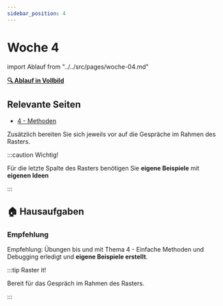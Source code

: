 ```yaml
---
sidebar_position: 4
---
```


# Woche 4

import Ablauf from "../../src/pages/woche-04.md"

<Ablauf />

**[:mag: Ablauf in Vollbild](pathname:///woche-04)**

## Relevante Seiten

- [4 - Methoden](../4a-methoden-fehleranalyse/index.md)

Zusätzlich bereiten Sie sich jeweils vor auf die Gespräche im Rahmen des
Rasters.

:::caution Wichtig!

Für die letzte Spalte des Rasters benötigen Sie **eigene Beispiele** mit
**eigenen Ideen**

:::

## :house: Hausaufgaben

### Empfehlung

Empfehlung: Übungen bis und mit Thema 4 - Einfache Methoden und Debugging
erledigt und **eigene Beispiele erstellt**. 



:::tip Raster it!

Bereit für das Gespräch im Rahmen des Rasters.

:::
